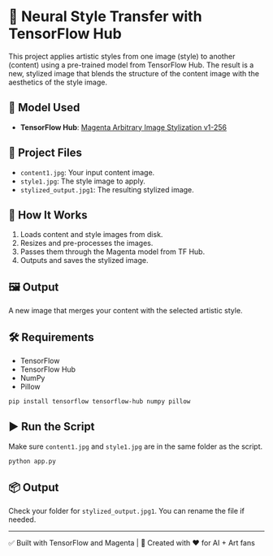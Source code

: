 
# 🎨 Neural Style Transfer with TensorFlow Hub

This project applies artistic styles from one image (style) to another (content) using a pre-trained model from TensorFlow Hub. The result is a new, stylized image that blends the structure of the content image with the aesthetics of the style image.

## 🧠 Model Used
- **TensorFlow Hub**: [Magenta Arbitrary Image Stylization v1-256](https://tfhub.dev/google/magenta/arbitrary-image-stylization-v1-256/2)

## 📁 Project Files
- `content1.jpg`: Your input content image.
- `style1.jpg`: The style image to apply.
- `stylized_output.jpg1`: The resulting stylized image.

## 🚀 How It Works
1. Loads content and style images from disk.
2. Resizes and pre-processes the images.
3. Passes them through the Magenta model from TF Hub.
4. Outputs and saves the stylized image.

## 🖼️ Output
A new image that merges your content with the selected artistic style.

## 🛠️ Requirements
- TensorFlow
- TensorFlow Hub
- NumPy
- Pillow

```bash
pip install tensorflow tensorflow-hub numpy pillow
```

## ▶️ Run the Script
Make sure `content1.jpg` and `style1.jpg` are in the same folder as the script.

```bash
python app.py
```

## 📦 Output
Check your folder for `stylized_output.jpg1`. You can rename the file if needed.

---

✅ Built with TensorFlow and Magenta | 🎨 Created with ❤️ for AI + Art fans
